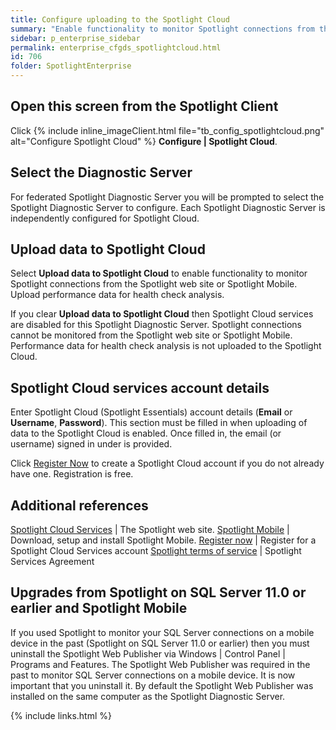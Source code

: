 ```yaml
---
title: Configure uploading to the Spotlight Cloud
summary: "Enable functionality to monitor Spotlight connections from the Spotlight web site or Spotlight Mobile. Upload performance data for health check analysis."
sidebar: p_enterprise_sidebar
permalink: enterprise_cfgds_spotlightcloud.html
id: 706
folder: SpotlightEnterprise
---
```




## Open this screen from the Spotlight Client

Click {% include inline_imageClient.html file="tb_config_spotlightcloud.png" alt="Configure Spotlight Cloud" %} **Configure \| Spotlight Cloud**.


## Select the Diagnostic Server

For federated Spotlight Diagnostic Server you will be prompted to select the Spotlight Diagnostic Server to configure. Each Spotlight Diagnostic Server is independently configured for Spotlight Cloud.

## Upload data to Spotlight Cloud

Select **Upload data to Spotlight Cloud** to enable functionality to monitor Spotlight connections from the Spotlight web site or Spotlight Mobile. Upload performance data for health check analysis.

If you clear **Upload data to Spotlight Cloud** then Spotlight Cloud services are disabled for this Spotlight Diagnostic Server. Spotlight connections cannot be monitored from the Spotlight web site or Spotlight Mobile. Performance data for health check analysis is not uploaded to the Spotlight Cloud.

## Spotlight Cloud services account details

Enter Spotlight Cloud (Spotlight Essentials) account details (**Email** or **Username**, **Password**). This section must be filled in when uploading of data to the Spotlight Cloud is enabled. Once filled in, the email (or username) signed in under is provided.

Click [Register Now](https://www.spotlightessentials.com/home/signup) to create a Spotlight Cloud account if you do not already have one. Registration is free.


## Additional references

[Spotlight Cloud Services](https://www.spotlightessentials.com/) | The Spotlight web site.
[Spotlight Mobile](https://www.spotlightessentials.com/spotlight/mobile-monitoring) | Download, setup and install Spotlight Mobile.
[Register now](https://www.spotlightessentials.com/home/signup) | Register for a Spotlight Cloud Services account
[Spotlight terms of service](https://www.spotlightessentials.com/static/terms) | Spotlight Services Agreement

## Upgrades from Spotlight on SQL Server 11.0 or earlier and Spotlight Mobile

If you used Spotlight to monitor your SQL Server connections on a mobile device in the past (Spotlight on SQL Server 11.0 or earlier) then you must uninstall the Spotlight Web Publisher via Windows \| Control Panel \| Programs and Features. The Spotlight Web Publisher was required in the past to monitor SQL Server connections on a mobile device. It is now important that you uninstall it. By default the Spotlight Web Publisher was installed on the same computer as the Spotlight Diagnostic Server.


{% include links.html %}
